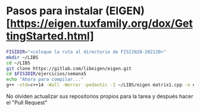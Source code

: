 # Pasos para instalar (EIGEN)[https://eigen.tuxfamily.org/dox/GettingStarted.html]


```bash
FISIDIR="<coloque la ruta al directorio de FISI2028-202120>"
mkdir ~/LIBS
cd ~/LIBS
git clone https://gitlab.com/libeigen/eigen.git
cd $FISIDIR/ejercicios/semana5
echo "Ahora para compilar..."
g++ -std=c++14 -Wall -Werror -pedantic -I ~/LIBS/eigen matrix1.cpp -o exe
```

No olviden actualizar sus repositorios propios para la tarea y después hacer el "Pull Request"
